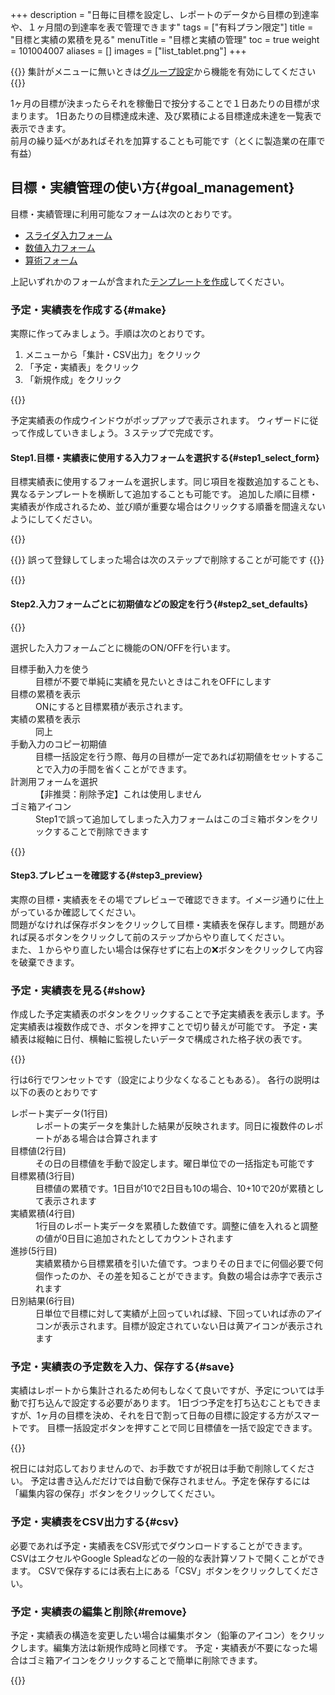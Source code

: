 +++
description = "日毎に目標を設定し、レポートのデータから目標の到達率や、１ヶ月間の到達率を表で管理できます"
tags = ["有料プラン限定"]
title = "目標と実績の累積を見る"
menuTitle = "目標と実績の管理"
toc = true
weight = 101004007
aliases = []
images = ["list_tablet.png"]
+++

{{<info>}}
集計がメニューに無いときは[グループ設定](/docs/manual/initial-setting/setting-group/#optionalFunction)から機能を有効にしてください
{{</info>}}



1ヶ月の目標が決まったらそれを稼働日で按分することで１日あたりの目標が求まります。
1日あたりの目標達成未達、及び累積による目標達成未達を一覧表で表示できます。  
前月の繰り延べがあればそれを加算することも可能です（とくに製造業の在庫で有益）









## 目標・実績管理の使い方{#goal_management}


目標・実績管理に利用可能なフォームは次のとおりです。

- [スライダ入力フォーム](/docs/manual/initial-setting/template/digital/#slider)
- [数値入力フォーム](/docs/manual/initial-setting/template/digital/#commonNumber)
- [算術フォーム](/docs/manual/initial-setting/template/digital/#calc)

上記いずれかのフォームが含まれた[テンプレートを作成](/docs/manual/initial-setting/template/make/)してください。



### 予定・実績表を作成する{#make}

実際に作ってみましょう。手順は次のとおりです。

1. メニューから「集計・CSV出力」をクリック
1. 「予定・実績表」をクリック
1. 「新規作成」をクリック


{{<icatch filename="make" msg="予定実績表はレポートの結果（実績）と目標値（予定）を日別に比較する表です">}}

予定実績表の作成ウインドウがポップアップで表示されます。
ウィザードに従って作成していきましょう。３ステップで完成です。

#### Step1.目標・実績表に使用する入力フォームを選択する{#step1_select_form}

目標実績表に使用するフォームを選択します。同じ項目を複数追加することも、異なるテンプレートを横断して追加することも可能です。
追加した順に目標・実績表が作成されるため、並び順が重要な場合はクリックする順番を間違えないようにしてください。  



{{<iTablet filename="mokuhyou1" msg="複数のテンプレートを横断して選択することも可能です" alice="ok">}}

{{<note>}}
誤って登録してしまった場合は次のステップで削除することが可能です
{{</note>}}


{{<nextArrow>}}

#### Step2.入力フォームごとに初期値などの設定を行う{#step2_set_defaults}

{{<iTablet filename="mokuhyou2" msg="選択したデータ事に細かい設定が可能です。特に変更が不要であればそのままにしておきます" alice="ok">}}



選択した入力フォームごとに機能のON/OFFを行います。

<dl class="basic">
<dt>目標手動入力を使う</dt>
<dd>目標が不要で単純に実績を見たいときはこれをOFFにします</dd>
<dt>目標の累積を表示</dt>
<dd>ONにすると目標累積が表示されます。</dd>
<dt>実績の累積を表示</dt>
<dd>同上</dd>
<dt>手動入力のコピー初期値</dt>
<dd>目標一括設定を行う際、毎月の目標が一定であれば初期値をセットすることで入力の手間を省くことができます。</dd>
<dt>計測用フォームを選択</dt>
<dd>【非推奨：削除予定】これは使用しません</dd>
<dt>ゴミ箱アイコン</dt>
<dd>Step1で誤って追加してしまった入力フォームはこのゴミ箱ボタンをクリックすることで削除できます</dd>
</dl>

{{<nextArrow>}}


#### Step3.プレビューを確認する{#step3_preview}



実際の目標・実績表をその場でプレビューで確認できます。イメージ通りに仕上がっているか確認してください。  
問題がなければ保存ボタンをクリックして目標・実績表を保存します。問題があれば戻るボタンをクリックして前のステップからやり直してください。  
また、１からやり直したい場合は保存せずに右上の❌ボタンをクリックして内容を破棄できます。




### 予定・実績表を見る{#show}

作成した予定実績表のボタンをクリックすることで予定実績表を表示します。予定実績表は複数作成でき、ボタンを押すことで切り替えが可能です。
予定・実績表は縦軸に日付、横軸に監視したいデータで構成された格子状の表です。

{{<icatch filename="list" msg="予定実績表の完成">}}

行は6行でワンセットです（設定により少なくなることもある）。
各行の説明は以下の表のとおりです

<dl class="basic">
    <dt>レポート実データ(1行目)</dt>
    <dd>レポートの実データを集計した結果が反映されます。同日に複数件のレポートがある場合は合算されます</dd>
    <dt>目標値(2行目)</dt>
    <dd>その日の目標値を手動で設定します。曜日単位での一括指定も可能です</dd>
    <dt>目標累積(3行目)</dt>
    <dd>目標値の累積です。1日目が10で2日目も10の場合、10+10で20が累積として表示されます</dd>
    <dt>実績累積(4行目)</dt>
    <dd>1行目のレポート実データを累積した数値です。調整に値を入れると調整の値が0日目に追加されたとしてカウントされます</dd>
    <dt>進捗(5行目)</dt>
    <dd>実績累積から目標累積を引いた値です。つまりその日までに何個必要で何個作ったのか、その差を知ることができます。負数の場合は赤字で表示されます</dd>
    <dt>日別結果(6行目)</dt>
    <dd>日単位で目標に対して実績が上回っていれば緑、下回っていれば赤のアイコンが表示されます。目標が設定されていない日は黄アイコンが表示されます</dd>
</dl>



### 予定・実績表の予定数を入力、保存する{#save}

実績はレポートから集計されるため何もしなくて良いですが、予定については手動で打ち込んで設定する必要があります。
1日づつ予定を打ち込むこともできますが、1ヶ月の目標を決め、それを日で割って日毎の目標に設定する方がスマートです。
目標一括設定ボタンを押すことで同じ目標値を一括で設定できます。

{{<icatch filename="batch" msg="予定実績表の「予定」を一括で指定します。土日は除外するといった指定も可能です。">}}

祝日には対応しておりませんので、お手数ですが祝日は手動で削除してください。
予定は書き込んだだけでは自動で保存されません。予定を保存するには「編集内容の保存」ボタンをクリックしてください。

### 予定・実績表をCSV出力する{#csv}

必要であれば予定・実績表をCSV形式でダウンロードすることができます。
CSVはエクセルやGoogle Spleadなどの一般的な表計算ソフトで開くことができます。
CSVで保存するには表右上にある「CSV」ボタンをクリックしてください。

### 予定・実績表の編集と削除{#remove}

予定・実績表の構造を変更したい場合は編集ボタン（鉛筆のアイコン）をクリックします。編集方法は新規作成時と同様です。
予定・実績表が不要になった場合はゴミ箱アイコンをクリックすることで簡単に削除できます。

{{<icatch filename="edit" msg="予定・実績表の修正と削除">}}
